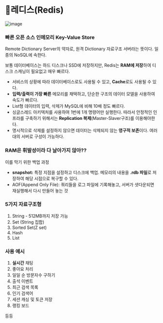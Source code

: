 # 🍒레디스(Redis)
![image](https://github.com/2024-Computer-Science/2024-Computer-Science/assets/83461362/618dbadb-cb99-4f95-9f03-6a4111d3ab81)

### 빠른 오픈 소스 인메모리 Key-Value Store

Remote Dictionary Server의 약자로, 원격 Dictionary 자료구조 서버라는 뜻이다. 일종의 NoSQL에 속한다.

보통 데이터베이스는 하드 디스크나 SSD에 저장하지만, Redis는 **RAM에 저장**하여 디스크 스캐닝이 필요없고 매우 빠르다.

- 서비스의 상황에 따라 데이터베이스로도 사용될 수 있고, **Cache**로도 사용될 수 있다.
- **입력/출력이 가장 빠른** 메모리를 채택하고, 단순한 구조의 데이터 모델을 사용하여 속도가 빠르다.
- List형 데이터의 입력, 삭제가 MySQL에 비해 10배 정도 빠르다.
- 싱글스레드 아키텍처를 사용하여 1번에 1개 명령어만 실행한다. 따라서 안정적인 인프라를 구축하기 위해서는 **Replication 복제**(Master-Slaver구조)를 이용해야한다.
- 명시적으로 삭제를 설정하지 않으면 데이터는 삭제되지 않는 **영구적 보존**이다. 여러대의 서버로 구성이 가능하다.

### RAM은 휘발성이라 다 날아가지 않아??

이를 막기 위한 백업 과정

- **snapshot:** 특정 지점을 설정하고 디스크에 백업. 메모리의 내용을 **.rdb 파일**로 저장하여 해당 시점으로 복구할 수 있다.
- AOF(Append Only File): 쿼리들을 로그 파일에 기록해놓고, 서버가 셧다운되면 재실행해서 다시 만들어 놓는 것

### 5가지 자료구조형

1. String - 512MB까지 저장 가능
2. Set (String 집합)
3. Sorted Set(Z set)
4. Hash
5. List

### 사용 예시

1. **실시간** 채팅
2. 좋아요 처리
3. 일일 순 방문자수 구하기
4. 출석 이벤트
5. 최근 검색 목록
6. 인기 검색어 
7. 세션 캐싱 및 토큰 저장
8. 랭킹 보드

등등
